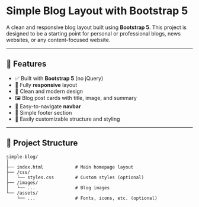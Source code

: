 # Simple Blog Layout with Bootstrap 5

A clean and responsive blog layout built using **Bootstrap 5**. This project is designed to be a starting point for personal or professional blogs, news websites, or any content-focused website.

---

## 🚀 Features

- ✅ Built with **Bootstrap 5** (no jQuery)
- 📱 Fully **responsive** layout
- 🧱 Clean and modern design
- 🖼️ Blog post cards with title, image, and summary
- 🔗 Easy-to-navigate **navbar**
- 🦶 Simple footer section
- 🎨 Easily customizable structure and styling

---

## 📁 Project Structure

```plaintext
simple-blog/
│
├── index.html            # Main homepage layout
├── /css/
│   └── styles.css        # Custom styles (optional)
├── /images/
│   └── ...               # Blog images
└── /assets/
    └── ...               # Fonts, icons, etc. (optional)
